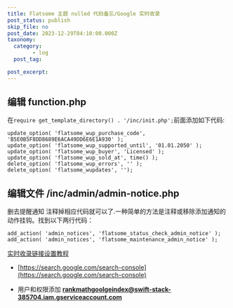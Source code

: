```yaml
---
title: Flatsome 主题 nulled 代码备忘/Google 实时收录
post_status: publish
skip_file: no
post_date: 2023-12-29T04:10:00.000Z
taxonomy:
  category:
        - log
  post_tag:

post_excerpt: 
---
```

## 编辑 function.php

在`require get_template_directory() . '/inc/init.php';`前面添加如下代码:

```plain text
update_option( 'flatsome_wup_purchase_code', 'B5E0B5F8DD8689E6ACA49DD6E6E1A930' );
update_option( 'flatsome_wup_supported_until', '01.01.2050' );
update_option( 'flatsome_wup_buyer', 'Licensed' );
update_option( 'flatsome_wup_sold_at', time() );
delete_option( 'flatsome_wup_errors', '' );
delete_option( 'flatsome_wupdates', '');
```

## 编辑文件 /inc/admin/admin-notice.php

删去提醒通知 注释掉相应代码就可以了.一种简单的方法是注释或移除添加通知的动作挂钩。找到以下两行代码：

```plain text
add_action( 'admin_notices', 'flatsome_status_check_admin_notice' );
add_action( 'admin_notices', 'flatsome_maintenance_admin_notice' );
```

[实时收录链接设置教程](https://rankmath.com/blog/google-indexing-api/#:~:text=4.3-,Delegate%20Service%20Account%20ID%20as%20Owner,-A%20popup%20will)

* [https://search.google.com/search-console](https://search.google.com/search-console)

* 用户和权限添加 **rankmathgoolgeindex@swift-stack-385704.iam.gserviceaccount.com**